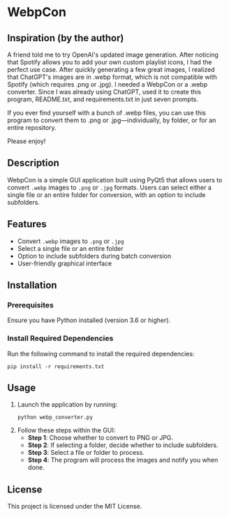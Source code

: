# WebpCon

## Inspiration (by the author)
A friend told me to try OpenAI's updated image generation. After noticing that Spotify allows you to add your own custom playlist icons, I had the perfect use case. After quickly generating a few great images, I realized that ChatGPT's images are in .webp format, which is not compatible with Spotify (which requires .png or .jpg). I needed a WebpCon or a .webp converter.  Since I was already using ChatGPT, used it to create this program, README.txt, and requirements.txt in just seven prompts.

If you ever find yourself with a bunch of .webp files, you can use this program to convert them to .png or .jpg—individually, by folder, or for an entire repository.

Please enjoy!

## Description
WebpCon is a simple GUI application built using PyQt5 that allows users to convert `.webp` images to `.png` or `.jpg` formats. Users can select either a single file or an entire folder for conversion, with an option to include subfolders.

## Features
- Convert `.webp` images to `.png` or `.jpg`
- Select a single file or an entire folder
- Option to include subfolders during batch conversion
- User-friendly graphical interface

## Installation
### Prerequisites
Ensure you have Python installed (version 3.6 or higher).

### Install Required Dependencies
Run the following command to install the required dependencies:
```
pip install -r requirements.txt
```

## Usage
1. Launch the application by running:
   ```
   python webp_converter.py
   ```
2. Follow these steps within the GUI:
   - **Step 1**: Choose whether to convert to PNG or JPG.
   - **Step 2**: If selecting a folder, decide whether to include subfolders.
   - **Step 3**: Select a file or folder to process.
   - **Step 4**: The program will process the images and notify you when done.

## License
This project is licensed under the MIT License.

